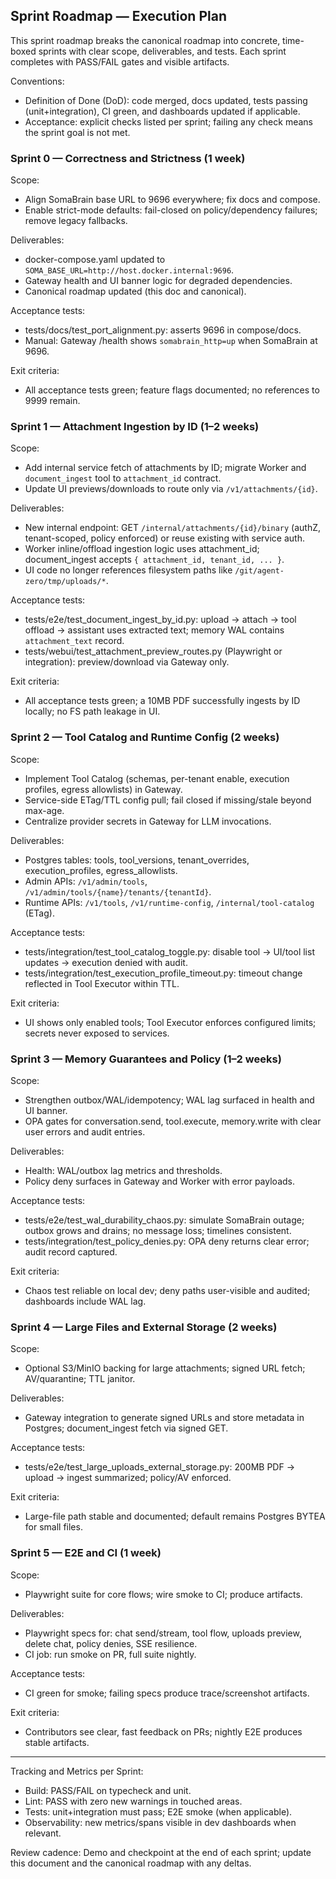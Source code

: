 ## Sprint Roadmap — Execution Plan

This sprint roadmap breaks the canonical roadmap into concrete, time-boxed sprints with clear scope, deliverables, and tests. Each sprint completes with PASS/FAIL gates and visible artifacts.

Conventions:
- Definition of Done (DoD): code merged, docs updated, tests passing (unit+integration), CI green, and dashboards updated if applicable.
- Acceptance: explicit checks listed per sprint; failing any check means the sprint goal is not met.

### Sprint 0 — Correctness and Strictness (1 week)
Scope:
- Align SomaBrain base URL to 9696 everywhere; fix docs and compose.
- Enable strict-mode defaults: fail-closed on policy/dependency failures; remove legacy fallbacks.

Deliverables:
- docker-compose.yaml updated to `SOMA_BASE_URL=http://host.docker.internal:9696`.
- Gateway health and UI banner logic for degraded dependencies.
- Canonical roadmap updated (this doc and canonical).

Acceptance tests:
- tests/docs/test_port_alignment.py: asserts 9696 in compose/docs.
- Manual: Gateway /health shows `somabrain_http=up` when SomaBrain at 9696.

Exit criteria:
- All acceptance tests green; feature flags documented; no references to 9999 remain.

### Sprint 1 — Attachment Ingestion by ID (1–2 weeks)
Scope:
- Add internal service fetch of attachments by ID; migrate Worker and `document_ingest` tool to `attachment_id` contract.
- Update UI previews/downloads to route only via `/v1/attachments/{id}`.

Deliverables:
- New internal endpoint: GET `/internal/attachments/{id}/binary` (authZ, tenant-scoped, policy enforced) or reuse existing with service auth.
- Worker inline/offload ingestion logic uses attachment_id; document_ingest accepts `{ attachment_id, tenant_id, ... }`.
- UI code no longer references filesystem paths like `/git/agent-zero/tmp/uploads/*`.

Acceptance tests:
- tests/e2e/test_document_ingest_by_id.py: upload → attach → tool offload → assistant uses extracted text; memory WAL contains `attachment_text` record.
- tests/webui/test_attachment_preview_routes.py (Playwright or integration): preview/download via Gateway only.

Exit criteria:
- All acceptance tests green; a 10MB PDF successfully ingests by ID locally; no FS path leakage in UI.

### Sprint 2 — Tool Catalog and Runtime Config (2 weeks)
Scope:
- Implement Tool Catalog (schemas, per-tenant enable, execution profiles, egress allowlists) in Gateway.
- Service-side ETag/TTL config pull; fail closed if missing/stale beyond max-age.
- Centralize provider secrets in Gateway for LLM invocations.

Deliverables:
- Postgres tables: tools, tool_versions, tenant_overrides, execution_profiles, egress_allowlists.
- Admin APIs: `/v1/admin/tools`, `/v1/admin/tools/{name}/tenants/{tenantId}`.
- Runtime APIs: `/v1/tools`, `/v1/runtime-config`, `/internal/tool-catalog` (ETag).

Acceptance tests:
- tests/integration/test_tool_catalog_toggle.py: disable tool → UI/tool list updates → execution denied with audit.
- tests/integration/test_execution_profile_timeout.py: timeout change reflected in Tool Executor within TTL.

Exit criteria:
- UI shows only enabled tools; Tool Executor enforces configured limits; secrets never exposed to services.

### Sprint 3 — Memory Guarantees and Policy (1–2 weeks)
Scope:
- Strengthen outbox/WAL/idempotency; WAL lag surfaced in health and UI banner.
- OPA gates for conversation.send, tool.execute, memory.write with clear user errors and audit entries.

Deliverables:
- Health: WAL/outbox lag metrics and thresholds.
- Policy deny surfaces in Gateway and Worker with error payloads.

Acceptance tests:
- tests/e2e/test_wal_durability_chaos.py: simulate SomaBrain outage; outbox grows and drains; no message loss; timelines consistent.
- tests/integration/test_policy_denies.py: OPA deny returns clear error; audit record captured.

Exit criteria:
- Chaos test reliable on local dev; deny paths user-visible and audited; dashboards include WAL lag.

### Sprint 4 — Large Files and External Storage (2 weeks)
Scope:
- Optional S3/MinIO backing for large attachments; signed URL fetch; AV/quarantine; TTL janitor.

Deliverables:
- Gateway integration to generate signed URLs and store metadata in Postgres; document_ingest fetch via signed GET.

Acceptance tests:
- tests/e2e/test_large_uploads_external_storage.py: 200MB PDF → upload → ingest summarized; policy/AV enforced.

Exit criteria:
- Large-file path stable and documented; default remains Postgres BYTEA for small files.

### Sprint 5 — E2E and CI (1 week)
Scope:
- Playwright suite for core flows; wire smoke to CI; produce artifacts.

Deliverables:
- Playwright specs for: chat send/stream, tool flow, uploads preview, delete chat, policy denies, SSE resilience.
- CI job: run smoke on PR, full suite nightly.

Acceptance tests:
- CI green for smoke; failing specs produce trace/screenshot artifacts.

Exit criteria:
- Contributors see clear, fast feedback on PRs; nightly E2E produces stable artifacts.

---

Tracking and Metrics per Sprint:
- Build: PASS/FAIL on typecheck and unit.
- Lint: PASS with zero new warnings in touched areas.
- Tests: unit+integration must pass; E2E smoke (when applicable).
- Observability: new metrics/spans visible in dev dashboards when relevant.

Review cadence: Demo and checkpoint at the end of each sprint; update this document and the canonical roadmap with any deltas.

